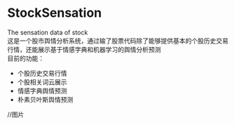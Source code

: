 # StockSensation
The sensation data of stock </br>
这是一个股市舆情分析系统，通过输了股票代码除了能够提供基本的个股历史交易行情，还能展示基于情感字典和机器学习的舆情分析预测</br>
目前的功能：

* 个股历史交易行情
* 个股相关词云展示
* 情感字典舆情预测
* 朴素贝叶斯舆情预测

//图片

